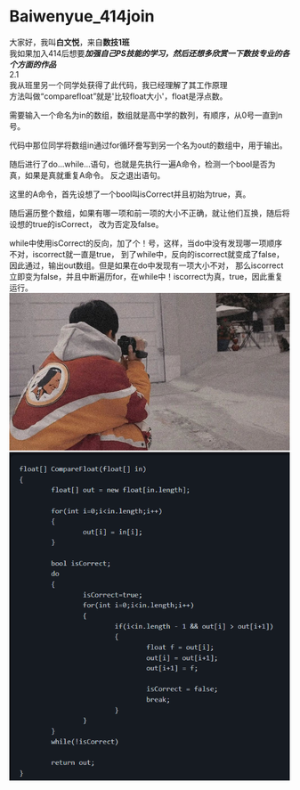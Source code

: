 # Baiwenyue_414join
大家好，我叫**白文悦**，来自**数技1班**  
我如果加入414后想要***加强自己PS技能的学习，然后还想多欣赏一下数技专业的各个方面的作品***  
2.1  
我从班里另一个同学处获得了此代码，我已经理解了其工作原理  
方法叫做“comparefloat”就是'比较float大小'，float是浮点数。

需要输入一个命名为in的数组，数组就是高中学的数列，有顺序，从0号一直到n号。

代码中那位同学将数组in通过for循环誊写到另一个名为out的数组中，用于输出。

随后进行了do...while...语句，也就是先执行一遍A命令，检测一个bool是否为真，如果是真就重复A命令。
反之退出语句。

这里的A命令，首先设想了一个bool叫isCorrect并且初始为true，真。

随后遍历整个数组，如果有哪一项和前一项的大小不正确，就让他们互换，随后将设想的true的isCorrect，
改为否定及false。

while中使用isCorrect的反向，加了个！号，这样，当do中没有发现哪一项顺序不对，iscorrect就一直是true，
到了while中，反向的iscorrect就变成了false，因此通过，输出out数组。但是如果在do中发现有一项大小不对，
那么iscorrect立即变为false，并且中断遍历for，在while中！iscorrect为真，true，因此重复运行。  
![](https://github.com/Wyuebaibaibai/Baiwenyue_414join/blob/3626ca1e5e5151d995691fcfd507d30ebb1de110/1000.jfif)  
![](https://github.com/Wyuebaibaibai/Baiwenyue_414join/blob/ed17ea4e600d46fbe191caf860bacd3dc79227a6/%E5%86%92%E6%B3%A1%E7%AE%97%E6%B3%95.png)
